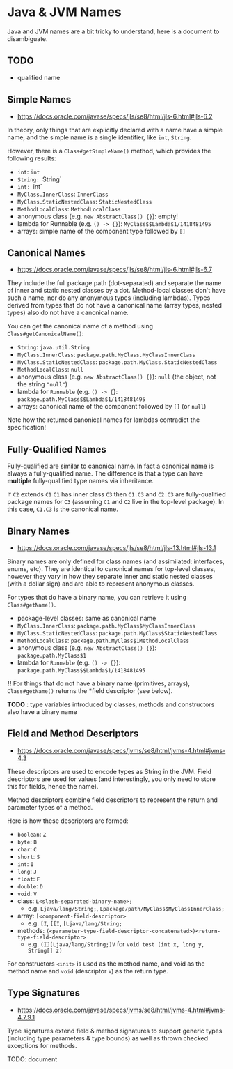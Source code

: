 # Java & JVM Names

Java and JVM names are a bit tricky to understand, here is a document to disambiguate.

## TODO

- qualified name

## Simple Names
- https://docs.oracle.com/javase/specs/jls/se8/html/jls-6.html#jls-6.2

In theory, only things that are explicitly declared with a name have a simple name, and the simple
name is a single identifier, like `int`, `String`.

However, there is a `Class#getSimpleName()` method, which provides the following results:

- `int`: `int`
- `String: `String`
- `int: `int`
- `MyClass.InnerClass`: `InnerClass`
- `MyClass.StaticNestedClass`: `StaticNestedClass`
- `MethodLocalClass`: `MethodLocalClass`
- anonymous class (e.g. `new AbstractClass() {}`): empty!
- lambda for  Runnable (e.g. `() -> {}`): `MyClass$$Lambda$1/1418481495`
- arrays: simple name of the component type followed by `[]`

## Canonical Names
- https://docs.oracle.com/javase/specs/jls/se8/html/jls-6.html#jls-6.7

They include the full package path (dot-separated) and separate the name of inner and
static nested classes by a dot. Method-local classes don't have such a name, nor do
any anonymous types (including lambdas). Types derived from types that do not have
a canonical name (array types, nested types) also do not have a canonical name.

You can get the canonical name of a method using `Class#getCanonicalName()`:

- `String`: `java.util.String`
- `MyClass.InnerClass`: `package.path.MyClass.MyClassInnerClass`
- `MyClass.StaticNestedClass`: `package.path.MyClass.StaticNestedClass`
- `MethodLocalClass`: `null`
- anonymous class (e.g. `new AbstractClass() {}`): `null` (the object, not the string `"null"`)
- lambda for `Runnable` (e.g. `() -> {`}: `package.path.MyClass$$Lambda$1/1418481495`
- arrays: canonical name of the component followed by `[]` (or `null`)

Note how the returned canonical names for lambdas contradict the specification!

## Fully-Qualified Names

Fully-qualified are similar to canonical name. In fact a canonical name is always a fully-qualified
name. The difference is that a type can have **multiple** fully-qualified type names via
inheritance.

If `C2` extends `C1` `C1` has inner class `C3` then `C1.C3` and `C2.C3` are fully-qualified package
names for `C3` (assuming `C1` and `C2` live in the top-level package). In this case, `C1.C3` is the
canonical name.

## Binary Names
- https://docs.oracle.com/javase/specs/jls/se8/html/jls-13.html#jls-13.1

Binary names are only defined for class names (and assimilated: interfaces, enums, etc). They are
identical to canonical names for top-level classes, however they vary in how they separate inner
and static nested classes (with a dollar sign) and are able to represent anonymous classes.

For types that do have a binary name, you can retrieve it using `Class#getName()`. 

- package-level classes: same as canonical name
- `MyClass.InnerClass`: `package.path.MyClass$MyClassInnerClass`
- `MyClass.StaticNestedClass`: `package.path.MyClass$StaticNestedClass`
- `MethodLocalClass`: `package.path.MyClass$1MethodLocalClass`
- anonymous class (e.g. `new AbstractClass() {}`): `package.path.MyClass$1`
- lambda for `Runnable` (e.g. `() -> {}`): `package.path.MyClass$$Lambda$1/1418481495`

**!!** For things that do not have a binary name (primitives, arrays), `Class#getName()` returns the
*field descriptor (see below).

**TODO** : type variables introduced by classes, methods and constructors also have a binary name

## Field and Method Descriptors
- https://docs.oracle.com/javase/specs/jvms/se8/html/jvms-4.html#jvms-4.3

These descriptors are used to encode types as String in the JVM. Field descriptors are used
for values (and interestingly, you only need to store this for fields, hence the name).

Method descriptors combine field descriptors to represent the return and parameter types of a
method.

Here is how these descriptors are formed:

- `boolean`: `Z`
- `byte`: `B`
- `char`: `C`
- `short`: `S`
- `int`: `I`
- `long`: `J`
- `float`: `F`
- `double`: `D`
- `void`: `V`
- class: `L<slash-separated-binary-name>;`
    - e.g. `Ljava/lang/String;`, `Lpackage/path/MyClass$MyClassInnerClass;`
- array: `[<component-field-descriptor>`
    - e.g. `[I`, `[[I`, `[Ljava/lang/String;`
- methods: `(<parameter-type-field-descriptor-concatenated>)<return-type-field-descriptor>`
    - e.g. `(IJ[Ljava/lang/String;)V` for `void test (int x, long y, String[] z)`

For constructors `<init>` is used as the method name, and void as the method name and
`void` (descriptor `V`) as the return type.

## Type Signatures
- https://docs.oracle.com/javase/specs/jvms/se8/html/jvms-4.html#jvms-4.7.9.1

Type signatures extend field & method signatures to support generic types (including type parameters
& type bounds) as well as thrown checked exceptions for methods.

TODO: document